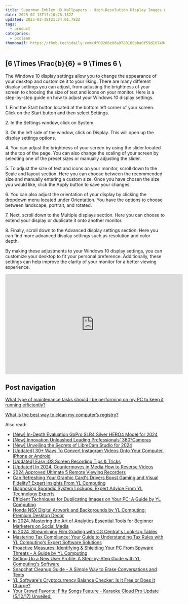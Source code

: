 ```yaml
---
title: Superman Emblem HD Wallpapers - High-Resolution Display Images & Vectors by YL Design Solutions
date: 2025-02-13T17:10:26.162Z
updated: 2025-02-18T21:24:01.782Z
tags:
  - product
categories:
  - pcclean
thumbnail: https://thmb.techidaily.com/df09206e0da9780160bba0f59d10749c3990f02af6da8adb2858a8e66532d628.jpg
---
```


## \[6 \Times \Frac{b}{6} = 9 \Times 6 \

The Windows 10 display settings allow you to change the appearance of your desktop and customize it to your liking. There are many different display settings you can adjust, from adjusting the brightness of your screen to choosing the size of text and icons on your monitor. Here is a step-by-step guide on how to adjust your Windows 10 display settings. 

1\. Find the Start button located at the bottom left corner of your screen. Click on the Start button and then select Settings.

2\. In the Settings window, click on System.

3\. On the left side of the window, click on Display. This will open up the display settings options. 

4\. You can adjust the brightness of your screen by using the slider located at the top of the page. You can also change the scaling of your screen by selecting one of the preset sizes or manually adjusting the slider.

5\. To adjust the size of text and icons on your monitor, scroll down to the Scale and layout section. Here you can choose between the recommended size and manually entering a custom size. Once you have chosen the size you would like, click the Apply button to save your changes.

6\. You can also adjust the orientation of your display by clicking the dropdown menu located under Orientation. You have the options to choose between landscape, portrait, and rotated.

7\. Next, scroll down to the Multiple displays section. Here you can choose to extend your display or duplicate it onto another monitor.

8\. Finally, scroll down to the Advanced display settings section. Here you can find more advanced display settings such as resolution and color depth. 

By making these adjustments to your Windows 10 display settings, you can customize your desktop to fit your personal preference. Additionally, these settings can help improve the clarity of your monitor for a better viewing experience.

<!-- affiliate ads begin -->
<iframe width="560" height="315" src="https://www.youtube.com/embed/ASUEYpqSP5E?si=0KOZxrTVexTuUkRn" title="YouTube video player" frameborder="0" allow="accelerometer; autoplay; clipboard-write; encrypted-media; gyroscope; picture-in-picture; web-share" referrerpolicy="strict-origin-when-cross-origin" allowfullscreen></iframe>
<!-- affiliate ads end -->

## Post navigation

[What type of maintenance tasks should I be performing on my PC to keep it running efficiently?](https://tools.techidaily.com/pcclean/products/)

[What is the best way to clean my computer’s registry?](https://tools.techidaily.com/pcclean/products/)

<ins class="adsbygoogle"
     style="display:block"
     data-ad-format="autorelaxed"
     data-ad-client="ca-pub-7571918770474297"
     data-ad-slot="1223367746"></ins>

<ins class="adsbygoogle"
     style="display:block"
     data-ad-client="ca-pub-7571918770474297"
     data-ad-slot="8358498916"
     data-ad-format="auto"
     data-full-width-responsive="true"></ins>

<span class="atpl-alsoreadstyle">Also read:</span>
<div><ul>
<li><a href="https://article-helps.techidaily.com/new-in-depth-evaluation-gopro-slr4-silver-hero4-model-for-2024/"><u>[New] In-Depth Evaluation GoPro SLR4 Silver HERO4 Model for 2024</u></a></li>
<li><a href="https://some-knowledge.techidaily.com/new-innovation-unleashed-leading-professionals-360cameras/"><u>[New] Innovation Unleashed Leading Professionals’ 360°Cameras</u></a></li>
<li><a href="https://screen-capture.techidaily.com/new-unveiling-the-secrets-of-librecam-studio-for-2024/"><u>[New] Unveiling the Secrets of LibreCam Studio for 2024</u></a></li>
<li><a href="https://instagram-videos.techidaily.com/updated-30plus-ways-to-convert-instagram-videos-onto-your-computer-iphone-or-android/"><u>[Updated] 30+ Ways To Convert Instagram Videos Onto Your Computer, iPhone or Android</u></a></li>
<li><a href="https://on-screen-recording.techidaily.com/updated-easy-ios-screen-recording-tips-and-tricks/"><u>[Updated] Easy iOS Screen Recording Tips & Tricks</u></a></li>
<li><a href="https://facebook-video-share.techidaily.com/updated-in-2024-countermoves-in-media-how-to-reverse-videos/"><u>[Updated] In 2024, Countermoves in Media How to Reverse Videos</u></a></li>
<li><a href="https://video-screen-grab.techidaily.com/2024-approved-ultimate-5-remote-viewing-recorders/"><u>2024 Approved Ultimate 5 Remote Viewing Recorders</u></a></li>
<li><a href="https://win-updates.techidaily.com/can-refreshing-your-graphic-cards-drivers-boost-gaming-and-visual-fidelity-expert-insights-from-yl-computing/"><u>Can Refreshing Your Graphic Card's Drivers Boost Gaming and Visual Fidelity? Expert Insights From YL Computing</u></a></li>
<li><a href="https://win-updates.techidaily.com/diagnosing-sporadic-system-lockups-expert-advice-from-yl-technology-experts/"><u>Diagnosing Sporadic System Lockups: Expert Advice From YL Technology Experts</u></a></li>
<li><a href="https://win-updates.techidaily.com/efficient-techniques-for-duplicating-images-on-your-pc-a-guide-by-yl-computing/"><u>Efficient Techniques for Duplicating Images on Your PC: A Guide by YL Computing</u></a></li>
<li><a href="https://win-updates.techidaily.com/honda-nsx-digital-artwork-and-backgrounds-by-yl-computing-premium-desktop-decor/"><u>Honda NSX Digital Artwork and Backgrounds by YL Computing: Premium Desktop Decor</u></a></li>
<li><a href="https://extra-support.techidaily.com/in-2024-mastering-the-art-of-analytics-essential-tools-for-beginner-marketers-on-social-media/"><u>In 2024, Mastering the Art of Analytics Essential Tools for Beginner Marketers on Social Media</u></a></li>
<li><a href="https://article-posts.techidaily.com/in-2024-streamlining-film-grading-with-cg-centrals-look-up-tables/"><u>In 2024, Streamlining Film Grading with CG Central's Look-Up Tables</u></a></li>
<li><a href="https://win-updates.techidaily.com/mastering-tax-compliance-your-guide-to-understanding-tax-rules-with-yl-computings-expert-software-solutions/"><u>Mastering Tax Compliance: Your Guide to Understanding Tax Rules with YL Computing's Expert Software Solutions</u></a></li>
<li><a href="https://win-updates.techidaily.com/proactive-measures-identifying-and-shielding-your-pc-from-spyware-threats-a-guide-by-yl-computing/"><u>Proactive Measures: Identifying & Shielding Your PC From Spyware Threats - A Guide by YL Computing</u></a></li>
<li><a href="https://win-updates.techidaily.com/setting-up-a-new-user-profile-a-step-by-step-guide-with-yl-computings-software/"><u>Setting Up a New User Profile: A Step-by-Step Guide with YL Computing's Software</u></a></li>
<li><a href="https://os-tips.techidaily.com/snapchat-cleanup-guide-a-simple-way-to-erase-conversations-and-texts/"><u>Snapchat Cleanup Guide - A Simple Way to Erase Conversations and Texts</u></a></li>
<li><a href="https://win-updates.techidaily.com/yl-softwares-cryptocurrency-balance-checker-is-it-free-or-does-it-charge/"><u>YL Software's Cryptocurrency Balance Checker: Is It Free or Does It Charge?</u></a></li>
<li><a href="https://win-updates.techidaily.com/your-crowd-favorite-fifty-songs-feature-karaoke-cloud-pro-update-51217-unveiled/"><u>Your Crowd Favorite: Fifty Songs Feature - Karaoke Cloud Pro Update (5/12/17) Unveiled!</u></a></li>
</ul></div>


